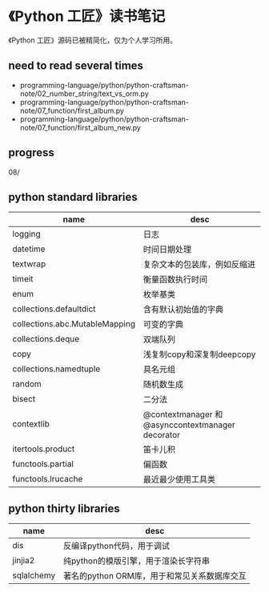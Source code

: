 # 《Python 工匠》读书笔记
《Python 工匠》源码已被精简化，仅为个人学习所用。

## need to read several times
- programming-language/python/python-craftsman-note/02_number_string/text_vs_orm.py
- programming-language/python/python-craftsman-note/07_function/first_album.py
- programming-language/python/python-craftsman-note/07_function/first_album_new.py

## progress
08/

## python standard libraries
|name|desc|
|---|---|
|logging|日志|
|datetime|时间日期处理|
|textwrap|复杂文本的包装库，例如反缩进|
|timeit|衡量函数执行时间|
|enum|枚举基类|
|collections.defaultdict|含有默认初始值的字典|
|collections.abc.MutableMapping|可变的字典|
|collections.deque| 双端队列|
|copy|浅复制copy和深复制deepcopy|
|collections.namedtuple| 具名元组|
|random|随机数生成|
|bisect|二分法|
|contextlib|@contextmanager 和 @asynccontextmanager decorator|
|itertools.product|笛卡儿积|
|functools.partial|偏函数|
|functools.lrucache|最近最少使用工具类|

## python thirty libraries

|name|desc|
|---|---|
|dis|反编译python代码，用于调试|
|jinjia2|纯python的模版引擎，用于渲染长字符串|
|sqlalchemy|著名的python ORM库，用于和常见关系数据库交互|
